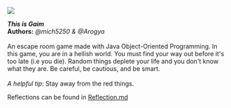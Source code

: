 <a href="https://github.com/DenverCoder1/readme-typing-svg"><img src="https://readme-typing-svg.herokuapp.com?lines=This+Is+Gaim;Your+Worst+Nightmare;Escape+Before+Its+Too+Late&center=true&width=500&height=50"></a>

***This is Gaim***
<br>
**Authors:** *@mich5250 & @Arogya*
<br><br>
An escape room game made with Java Object-Oriented Programming. In this game, you are in a hellish world. You must find your way out before it's too late (i.e you die). Random things deplete your life and you don't know what they are. Be careful, be cautious, and be smart.
<br><br>
_A helpful tip_: Stay away from the red things.

Reflections can be found in [Reflection.md](Reflection.md)

<!-- Animation from @DenverCoder1 on Github -->
